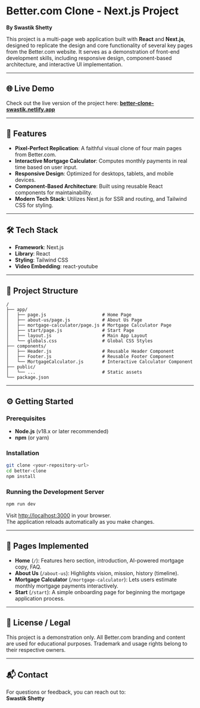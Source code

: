 # Better.com Clone - Next.js Project

**By Swastik Shetty**

This project is a multi-page web application built with **React** and **Next.js**, designed to replicate the design and core functionality of several key pages from the Better.com website. It serves as a demonstration of front-end development skills, including responsive design, component-based architecture, and interactive UI implementation.

---

## 🌐 Live Demo

Check out the live version of the project here: **[better-clone-swastik.netlify.app](https://better-clone-swastik.netlify.app)**

---

## 🚀 Features

- **Pixel‑Perfect Replication**: A faithful visual clone of four main pages from Better.com.  
- **Interactive Mortgage Calculator**: Computes monthly payments in real time based on user input.  
- **Responsive Design**: Optimized for desktops, tablets, and mobile devices.  
- **Component‑Based Architecture**: Built using reusable React components for maintainability.  
- **Modern Tech Stack**: Utilizes Next.js for SSR and routing, and Tailwind CSS for styling.  

---

## 🛠️ Tech Stack

- **Framework**: Next.js  
- **Library**: React  
- **Styling**: Tailwind CSS  
- **Video Embedding**: react-youtube  

---

## 📂 Project Structure

```
/
├── app/
│   ├── page.js                     # Home Page
│   ├── about-us/page.js            # About Us Page
│   ├── mortgage-calculator/page.js # Mortgage Calculator Page
│   ├── start/page.js               # Start Page
│   ├── layout.js                   # Main App Layout
│   └── globals.css                 # Global CSS Styles
├── components/
│   ├── Header.js                   # Reusable Header Component
│   ├── Footer.js                   # Reusable Footer Component
│   └── MortgageCalculator.js       # Interactive Calculator Component
├── public/
│   └── ...                         # Static assets
└── package.json
```

---

## ⚙️ Getting Started

### Prerequisites

- **Node.js** (v18.x or later recommended)  
- **npm** (or yarn)

### Installation

```bash
git clone <your-repository-url>
cd better-clone
npm install
```

### Running the Development Server

```bash
npm run dev
```

Visit [http://localhost:3000](http://localhost:3000) in your browser.  
The application reloads automatically as you make changes.

---

## 📑 Pages Implemented

- **Home** (`/`): Features hero section, introduction, AI-powered mortgage copy, FAQ.  
- **About Us** (`/about-us`): Highlights vision, mission, history (timeline).  
- **Mortgage Calculator** (`/mortgage-calculator`): Lets users estimate monthly mortgage payments interactively.  
- **Start** (`/start`): A simple onboarding page for beginning the mortgage application process.

---

## 📜 License / Legal

This project is a demonstration only. All Better.com branding and content are used for educational purposes. Trademark and usage rights belong to their respective owners.

---

## 📬 Contact

For questions or feedback, you can reach out to:  
**Swastik Shetty**
